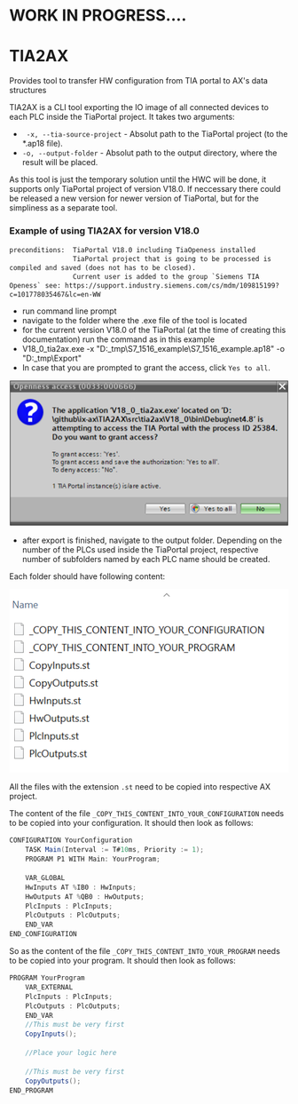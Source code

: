 # WORK IN PROGRESS....
# TIA2AX
Provides tool to transfer HW configuration from TIA portal to AX's data structures

TIA2AX is a CLI tool exporting the IO image of all connected devices to each PLC inside the TiaPortal project.
It takes two arguments:
- ` -x, --tia-source-project` - Absolut path to the TiaPortal project (to the *.ap18 file).
- `-o, --output-folder` - Absolut path to the output directory, where the result will be placed.

As this tool is just the temporary solution until the HWC will be done, it supports only TiaPortal project of version V18.0.
If neccessary there could be released a new version for newer version of TiaPortal, but for the simpliness as a separate tool.

### Example of using TIA2AX for version V18.0
    preconditions:  TiaPortal V18.0 including TiaOpeness installed
                    TiaPortal project that is going to be processed is compiled and saved (does not has to be closed).
                    Current user is added to the group `Siemens TIA Openess` see: https://support.industry.siemens.com/cs/mdm/109815199?c=101778035467&lc=en-WW


- run command line prompt 
- navigate to the folder where the .exe file of the tool is located
- for the current version V18.0 of the TiaPortal (at the time of creating this documentation) run the command as in this example
- V18_0_tia2ax.exe -x "D:\_tmp\S7_1516_example\S7_1516_example.ap18" -o "D:\_tmp\Export"
- In case that you are prompted to grant the access, click `Yes to all`.

![Alt text](images/GrantAccess.png)
- after export is finished, navigate to the output folder. Depending on the number of the PLCs used inside the TiaPortal project, respective number of subfolders named by each PLC name should be created.

Each folder should have following content:

![Alt text](images/ExportedStructure.png)

All the files with the extension `.st` need to be copied into respective AX project.

The content of the file `_COPY_THIS_CONTENT_INTO_YOUR_CONFIGURATION` needs to be copied into your configuration. It should then look as follows:
```csharp
CONFIGURATION YourConfiguration
    TASK Main(Interval := T#10ms, Priority := 1);
    PROGRAM P1 WITH Main: YourProgram;

    VAR_GLOBAL
	HwInputs AT %IB0 : HwInputs;
	HwOutputs AT %QB0 : HwOutputs;
	PlcInputs : PlcInputs;
	PlcOutputs : PlcOutputs;
    END_VAR
END_CONFIGURATION
```
So as the content of the file `_COPY_THIS_CONTENT_INTO_YOUR_PROGRAM` needs to be copied into your program. It should then look as 
follows:
```csharp
PROGRAM YourProgram
    VAR_EXTERNAL
	PlcInputs : PlcInputs;
	PlcOutputs : PlcOutputs;
    END_VAR
    //This must be very first
    CopyInputs();

    //Place your logic here

    //This must be very first
    CopyOutputs();
END_PROGRAM

```
